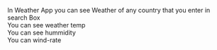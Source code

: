 In Weather App you can see Weather of any country that you enter in search Box
<br>
You can see weather temp
<br>
You can see hummidity
<br>
You can wind-rate
